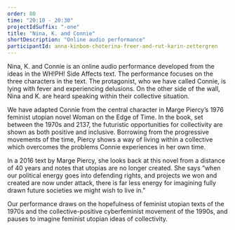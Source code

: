 ```yaml
---
order: 80
time: "20:10 - 20:30"
projectIdSuffix: "-one"
title: "Nina, K. and Connie"
shortDescription: "Online audio performance"
participantId: anna-kinbom-choterina-freer-and-rut-karin-zettergren
---
```


Nina, K. and Connie is an online audio performance developed from the ideas in the  WH!PH! Side Affects text. The performance focuses on the three characters in the text. The protagonist, who we have called Connie, is lying with fever and experiencing delusions. On the other side of the wall, Nina and K. are heard speaking within their collective situation. 

We have adapted Connie from the central character in Marge Piercy’s 1976 feminist utopian novel Woman on the Edge of Time. In the book, set between the 1970s and 2137, the futuristic opportunities for collectivity are shown as both positive and inclusive. Borrowing from the progressive movements of the time, Piercy shows a way of living within a collective which overcomes the problems Connie experiences in her own time. 

In a 2016 text by Marge Piercy, she looks back at this novel from a distance of 40 years and notes that utopias are no longer created. She says “when our political energy goes into defending rights, and projects we won and created are now under attack, there is far less energy for imagining fully drawn future societies we might wish to live in.”

Our performance draws on the hopefulness of feminist utopian texts of the 1970s and the collective-positive cyberfeminist movement of the 1990s, and pauses to imagine feminist utopian ideas of collectivity.
